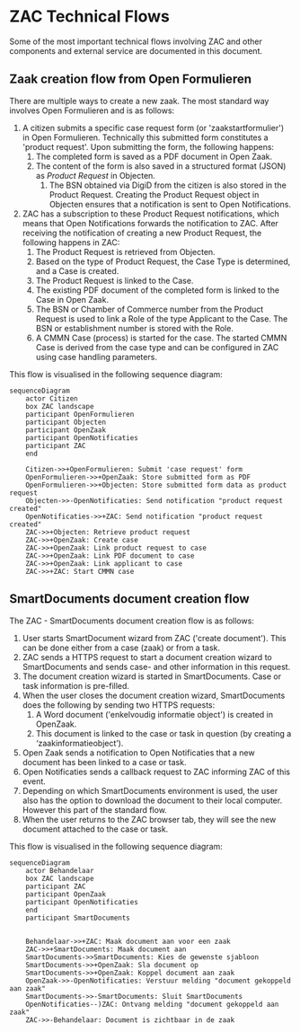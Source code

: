 # ZAC Technical Flows

Some of the most important technical flows involving ZAC and other components and external service are documented
in this document.

## Zaak creation flow from Open Formulieren

There are multiple ways to create a new zaak. The most standard way involves Open Formulieren and is as follows:

1. A citizen submits a specific case request form (or 'zaakstartformulier') in Open Formulieren.
Technically this submitted form constitutes a 'product request'. Upon submitting the form, the following happens:
   1. The completed form is saved as a PDF document in Open Zaak.
   2. The content of the form is also saved in a structured format (JSON) as _Product Request_ in Objecten.
      1. The BSN obtained via DigiD from the citizen is also stored in the Product Request.
   Creating the Product Request object in Objecten ensures that a notification is sent to Open Notifications.
2. ZAC has a subscription to these Product Request notifications, which means that Open Notifications forwards the notification to ZAC.
After receiving the notification of creating a new Product Request, the following happens in ZAC:
   1. The Product Request is retrieved from Objecten.
   2. Based on the type of Product Request, the Case Type is determined, and a Case is created.
   3. The Product Request is linked to the Case.
   4. The existing PDF document of the completed form is linked to the Case in Open Zaak.
   5. The BSN or Chamber of Commerce number from the Product Request is used to link a Role of the type Applicant to the Case. The BSN or establishment number is stored with the Role.
   6. A CMMN Case (process) is started for the case. The started CMMN Case is derived from the case type and can be configured in ZAC using case handling parameters.

This flow is visualised in the following sequence diagram:

```mermaid
sequenceDiagram
    actor Citizen
    box ZAC landscape
    participant OpenFormulieren
    participant Objecten
    participant OpenZaak
    participant OpenNotificaties
    participant ZAC
    end

    Citizen->>+OpenFormulieren: Submit 'case request' form
    OpenFormulieren->>+OpenZaak: Store submitted form as PDF
    OpenFormulieren->>+Objecten: Store submitted form data as product request
    Objecten->>-OpenNotificaties: Send notification "product request created"
    OpenNotificaties->>+ZAC: Send notification "product request created"
    ZAC->>+Objecten: Retrieve product request
    ZAC->>+OpenZaak: Create case
    ZAC->>+OpenZaak: Link product request to case
    ZAC->>+OpenZaak: Link PDF document to case
    ZAC->>+OpenZaak: Link applicant to case
    ZAC->>+ZAC: Start CMMN case
```

## SmartDocuments document creation flow

The ZAC - SmartDocuments document creation flow is as follows:

1. User starts SmartDocument wizard from ZAC ('create document'). This can be done either from a case (zaak) or from a task.
2. ZAC sends a HTTPS request to start a document creation wizard to SmartDocuments and sends case- and other information in this request.
3. The document creation wizard is started in SmartDocuments. Case or task information is pre-filled.
4. When the user closes the document creation wizard, SmartDocuments does the following by sending two HTTPS requests:
   1. A Word document ('enkelvoudig informatie object') is created in OpenZaak.
   2. This document is linked to the case or task in question (by creating a ‘zaakinformatieobject’).
5. Open Zaak sends a notification to Open Notificaties that a new document has been linked to a case or task.
6. Open Notificaties sends a callback request to ZAC informing ZAC of this event.
7. Depending on which SmartDocuments environment is used, the user also has the option to download the document to their local computer.
However this part of the standard flow.
8. When the user returns to the ZAC browser tab, they will see the new document attached to the case or task.

This flow is visualised in the following sequence diagram:

```mermaid
sequenceDiagram
    actor Behandelaar
    box ZAC landscape
    participant ZAC
    participant OpenZaak
    participant OpenNotificaties
    end
    participant SmartDocuments


    Behandelaar->>+ZAC: Maak document aan voor een zaak
    ZAC->>+SmartDocuments: Maak document aan
    SmartDocuments->>SmartDocuments: Kies de gewenste sjabloon
    SmartDocuments->>+OpenZaak: Sla document op
    SmartDocuments->>+OpenZaak: Koppel document aan zaak
    OpenZaak->>-OpenNotificaties: Verstuur melding "document gekoppeld aan zaak"
    SmartDocuments->>-SmartDocuments: Sluit SmartDocuments
    OpenNotificaties--)ZAC: Ontvang melding "document gekoppeld aan zaak"
    ZAC->>-Behandelaar: Document is zichtbaar in de zaak
```
